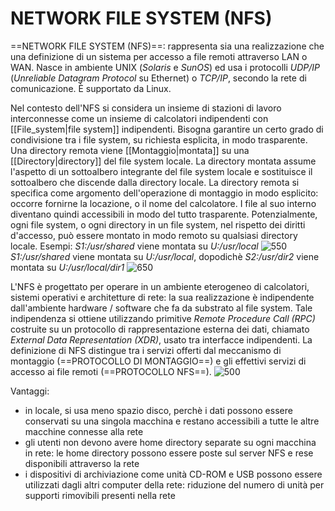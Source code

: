 # NETWORK FILE SYSTEM (NFS)
==NETWORK FILE SYSTEM (NFS)==: rappresenta sia una realizzazione che una definizione di un sistema per accesso a file remoti attraverso LAN o WAN. Nasce in ambiente UNIX (_Solaris_ e _SunOS_) ed usa i protocolli _UDP/IP_ (_Unreliable Datagram Protocol_ su Ethernet) o _TCP/IP_, secondo la rete di comunicazione. È supportato da Linux.

Nel contesto dell'NFS si considera un insieme di stazioni di lavoro interconnesse come un insieme di calcolatori indipendenti con [[File_system|file system]] indipendenti. Bisogna garantire un certo grado di condivisione tra i file system, su richiesta esplicita, in modo trasparente.
Una directory remota viene [[Montaggio|montata]] su una [[Directory|directory]] del file system locale. La directory montata assume l'aspetto di un sottoalbero integrante del file system locale e sostituisce il sottoalbero che discende dalla directory locale.
La directory remota si specifica come argomento dell'operazione di montaggio in modo esplicito: occorre fornirne la locazione, o il nome del calcolatore. I file al suo interno diventano quindi accessibili in modo del tutto trasparente.
Potenzialmente, ogni file system, o ogni directory in un file system, nel rispetto dei diritti d'accesso, può essere montato in modo remoto su qualsiasi directory locale.
Esempi:
	_S1:/usr/shared_ viene montata su _U:/usr/local_
	![550](nfs.png)
	_S1:/usr/shared_ viene montata su _U:/usr/local_, dopodichè _S2:/usr/dir2_ viene montata su _U:/usr/local/dir1_
	![650](nfs2.png)

L'NFS è progettato per operare in un ambiente eterogeneo di calcolatori, sistemi operativi e architetture di rete: la sua realizzazione è indipendente dall'ambiente hardware / software che fa da substrato al file system. Tale indipendenza si ottiene utilizzando primitive _Remote Procedure Call (RPC)_ costruite su un protocollo di rappresentazione esterna dei dati, chiamato _External Data Representation (XDR)_, usato tra interfacce indipendenti.
La definizione di NFS distingue tra i servizi offerti dal meccanismo di montaggio (==PROTOCOLLO DI MONTAGGIO==) e gli effettivi servizi di accesso ai file remoti (==PROTOCOLLO NFS==).
![500](nfs3.png)

Vantaggi:
- in locale, si usa meno spazio disco, perchè i dati possono essere conservati su una singola macchina e restano accessibili a tutte le altre macchine connesse alla rete
- gli utenti non devono avere home directory separate su ogni macchina in rete: le home directory possono essere poste sul server NFS e rese disponibili attraverso la rete
- i dispositivi di archiviazione come unità CD-ROM e USB possono essere utilizzati dagli altri computer della rete: riduzione del numero di unità per supporti rimovibili presenti nella rete